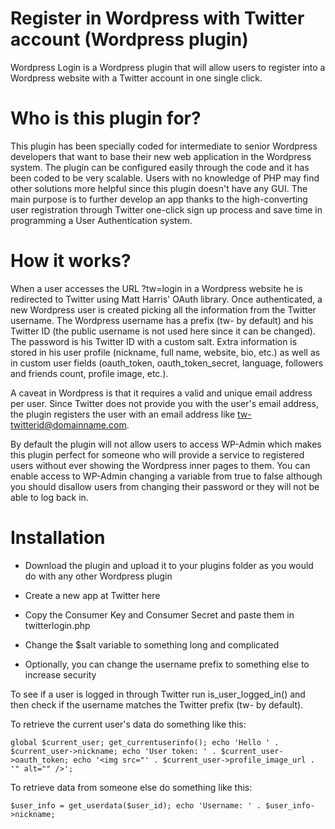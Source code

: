 # Register in Wordpress with Twitter account (Wordpress plugin)

Wordpress Login is a Wordpress plugin that will allow users to register into a Wordpress website with a Twitter account in one single click.

# Who is this plugin for?

This plugin has been specially coded for intermediate to senior Wordpress developers that want to base their new web application in the Wordpress system. The plugin can be configured easily through the code and it has been coded to be very scalable. Users with no knowledge of PHP may find other solutions more helpful since this plugin doesn't have any GUI. The main purpose is to further develop an app thanks to the high-converting user registration through Twitter one-click sign up process and save time in programming a User Authentication system.

# How it works?

When a user accesses the URL ?tw=login in a Wordpress website he is redirected to Twitter using Matt Harris' OAuth library. Once authenticated, a new Wordpress user is created picking all the information from the Twitter username. The Wordpress username has a prefix (tw- by default) and his Twitter ID (the public username is not used here since it can be changed). The password is his Twitter ID with a custom salt. Extra information is stored in his user profile (nickname, full name, website, bio, etc.) as well as in custom user fields (oauth_token, oauth_token_secret, language, followers and friends count, profile image, etc.).

A caveat in Wordpress is that it requires a valid and unique email address per user. Since Twitter does not provide you with the user's email address, the plugin registers the user with an email address like tw-twitterid@domainname.com.

By default the plugin will not allow users to access WP-Admin which makes this plugin perfect for someone who will provide a service to registered users without ever showing the Wordpress inner pages to them. You can enable access to WP-Admin changing a variable from true to false although you should disallow users from changing their password or they will not be able to log back in.

# Installation

* Download the plugin and upload it to your plugins folder as you would do with any other Wordpress plugin

* Create a new app at Twitter here

* Copy the Consumer Key and Consumer Secret and paste them in twitterlogin.php

* Change the $salt variable to something long and complicated

* Optionally, you can change the username prefix to something else to increase security

To see if a user is logged in through Twitter run is_user_logged_in() and then check if the username matches the Twitter prefix (tw- by default).

To retrieve the current user's data do something like this:

`global $current_user;
get_currentuserinfo();
echo 'Hello ' . $current_user->nickname;
echo 'User token: ' . $current_user->oauth_token;
echo '<img src="' . $current_user->profile_image_url . '" alt="" />';`


To retrieve data from someone else do something like this:

`$user_info = get_userdata($user_id);
echo 'Username: ' . $user_info->nickname;`